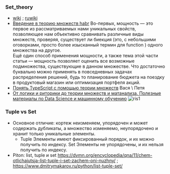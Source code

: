 ### Set_theory
- [wiki](https://en.wikipedia.org/wiki/Set_theory) ; [ruwiki](https://ru.wikipedia.org/wiki/%D0%A2%D0%B5%D0%BE%D1%80%D0%B8%D1%8F_%D0%BC%D0%BD%D0%BE%D0%B6%D0%B5%D1%81%D1%82%D0%B2)
- [Введение в теорию множеств habr](https://habr.com/ru/articles/457312/) 
Во-первых, мощность — это первое из рассматриваемых нами уникальных свойств, позволяющее нам объективно сравнивать различные виды множеств, проверяя, существует ли биекция
(это, с небольшими оговорками, просто более изысканный термин для function ) одного множества на другое.  
Ещё один способ применения мощности, а также тема этой части статьи — мощность позволяет оценить все возможные подмножества, существующие в данном множестве. Что достаточно буквально можно применять в повседневных задачах распределения решений,
будь то планирование бюджета на поездку в продуктовый магазин или оптимизация портфеля акций.
- [Понять TypeScript c помощью теории множеств](https://habr.com/ru/articles/713800/) Вася \ Петя
- [От логики и риторики до теории множеств и матанализа. Полезные материалы по Data Science и машинному обучению](https://habr.com/ru/companies/selectel/articles/762098/)
  ![ris1](https://habrastorage.org/r/w1560/getpro/habr/post_images/931/498/f66/931498f66ef92d301ba923d6c52e8516.png)
### Tuple vs Set
- Основное отличие: кортеж неизменяем, упорядочен и может содержать дубликаты, а множество изменяемо, неупорядочено и хранит только уникальные элементы.
  - Tuple Элементы имеют фиксированный порядок, и их можно получить по индексу. Set Элементы не упорядочены, и их нельзя получить по индексу.
- Piton: list, tuple и set https://dvmn.org/encyclopedia/qna/11/chem-otlichajutsja-list-tuple-i-set-zachem-oni-nuzhny/ ; https://www.dmitrymakarov.ru/python/list-tuple-set/
